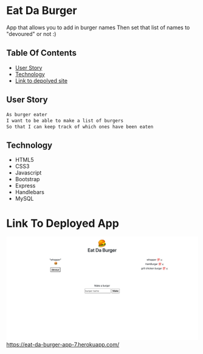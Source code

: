 # Eat Da Burger

App that allows you to add in burger names
Then set that list of names to "devoured" or not :)

## Table Of Contents
- [User Story](#User-Story)
- [Technology](#Technology)
- [Link to depolyed site](#Link-to-depolyed-site)

## User Story
```
As burger eater 
I want to be able to make a list of burgers
So that I can keep track of which ones have been eaten
```

## Technology
* HTML5
* CSS3
* Javascript
* Bootstrap
* Express
* Handlebars
* MySQL

# Link To Deployed App
![picture](public/assets/images/ss.png)
https://eat-da-burger-app-7.herokuapp.com/